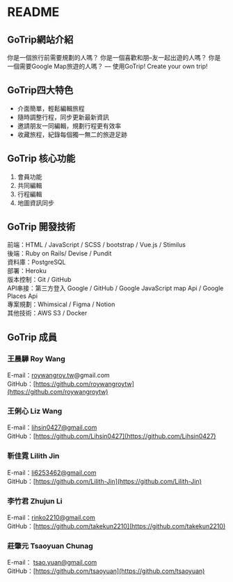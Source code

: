 # README

## GoTrip網站介紹

你是一個旅行前需要規劃的人嗎？
你是一個喜歡和朋–友一起出遊的人嗎？
你是一個需要Google Map旅遊的人嗎？
––
使用GoTrip! Create your own trip!

## GoTrip四大特色
- 介面簡單，輕鬆編輯旅程
- 隨時調整行程，同步更新最新資訊
- 邀請朋友一同編輯，規劃行程更有效率
- 收藏旅程，紀錄每個獨一無二的旅遊足跡

## GoTrip 核心功能

1. 會員功能
2. 共同編輯
3. 行程編輯
4. 地圖資訊同步

## GoTrip 開發技術

前端：HTML / JavaScript / SCSS / bootstrap / Vue.js / Stimilus<br />
後端：Ruby on Rails/ Devise / Pundit<br />
資料庫：PostgreSQL<br />
部署：Heroku<br />
版本控制：Git / GitHub<br />
API串接：第三方登入 Google / GitHub / Google JavaScript map Api / Google Places Api<br />
專案規劃：Whimsical / Figma / Notion<br />
其他技術：AWS S3 / Docker<br />

## GoTrip 成員

### 王晨驊 Roy Wang<br />
E-mail：[roywangroy.tw](http://roywangroy.tw/)@gmail.com<br />
GitHub：[https://github.com/roywangroytw](https://github.com/roywangroytw)

### 王俐心 Liz Wang<br />
E-mail：lihsin0427@gmail.com<br />
GitHub：[https://github.com/Lihsin0427](https://github.com/Lihsin0427)

### 靳佳霓 Lilith Jin<br />
E-mail：li6253462@gmail.com<br />
GitHub：[https://github.com/Lilith-Jin](https://github.com/Lilith-Jin)

### 李竹君 Zhujun Li<br />
E-mail：rinko2210@gmail.com<br />
GitHub：[https://github.com/takekun2210](https://github.com/takekun2210)

### 莊肇元 Tsaoyuan Chunag<br />
E-mail： [tsao.yuan@gmail.com](mailto:tsao.yuan@gmail.com)<br />
GitHub：[https://github.com/tsaoyuan](https://github.com/tsaoyuan)

